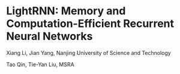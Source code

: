 # LightRNN: Memory and Computation-Efficient Recurrent Neural Networks

Xiang Li, Jian Yang, Nanjing University of Science and Technology

Tao Qin, Tie-Yan Liu, MSRA

